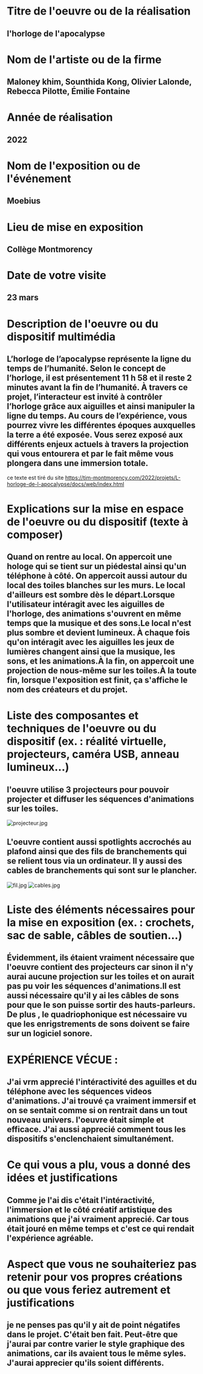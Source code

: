 
# Titre de l'oeuvre ou de la réalisation
## l'horloge de l'apocalypse

# Nom de l'artiste ou de la firme
## Maloney khim, Sounthida Kong, Olivier Lalonde, Rebecca Pilotte, Émilie Fontaine

# Année de réalisation
## 2022

# Nom de l'exposition ou de l'événement
## Moebius

# Lieu de mise en exposition
## Collège Montmorency

# Date de votre visite
## 23 mars

# Description de l'oeuvre ou du dispositif multimédia 
## L’horloge de l’apocalypse représente la ligne du temps de l’humanité. Selon le concept de l’horloge, il est présentement 11 h 58 et il reste 2 minutes avant la fin de l’humanité. À travers ce projet, l’interacteur est invité à contrôler l’horloge grâce aux aiguilles et ainsi manipuler la ligne du temps. Au cours de l’expérience, vous pourrez vivre les différentes époques auxquelles la terre a été exposée. Vous serez exposé aux différents enjeux actuels à travers la projection qui vous entourera et par le fait même vous plongera dans une immersion totale.
ce texte est tiré du site https://tim-montmorency.com/2022/projets/L-horloge-de-l-apocalypse/docs/web/index.html

# Explications sur la mise en espace de l'oeuvre ou du dispositif (texte à composer)
## Quand on rentre au local. On appercoit une hologe qui se tient sur un piédestal ainsi qu'un téléphone à côté. On appercoit aussi autour du local des toiles blanches sur les murs. Le local d'ailleurs est sombre dès le départ.Lorsque l'utilisateur intéragit avec les aiguilles de l'horloge, des animations s'ouvrent en même temps que la musique et des sons.Le local n'est plus sombre et devient lumineux. À chaque fois qu'on intéragit avec les aiguilles les jeux de lumières changent ainsi que la musique, les sons, et les animations.À la fin, on appercoit une projection de nous-même sur les toiles.À la toute fin, lorsque l'exposition est finit, ça s'affiche le nom des créateurs et du projet.

# Liste des composantes et techniques de l'oeuvre ou du dispositif (ex. : réalité virtuelle, projecteurs, caméra USB, anneau lumineux...)
## l'oeuvre  utilise 3 projecteurs pour pouvoir projecter et diffuser les séquences d'animations  sur les toiles.
![projecteur.jpg](medias/projecteur.jpg)

## L'oeuvre contient aussi  spotlights accrochés au plafond ainsi que des fils de branchements qui se relient tous via un ordinateur. Il y aussi des cables de branchements qui sont sur le plancher.  
![fil.jpg](medias/fil.jpg)
![cables.jpg](medias/cables.jpg)

 # Liste des éléments nécessaires pour la mise en exposition (ex. : crochets, sac de sable, câbles de soutien...)
 ## Évidemment, ils étaient vraiment nécessaire que l'oeuvre contient des projecteurs car sinon  il n'y aurai aucune projection sur les toiles et on aurait pas pu voir les séquences d'animations.Il est aussi nécessaire qu'il y ai les câbles de sons pour que le son puisse sortir des hauts-parleurs.  De plus , le quadriophonique est nécessaire vu que les enrigstrements de sons doivent se faire sur un logiciel sonore. 
 
 # EXPÉRIENCE VÉCUE : 
 ## J'ai vrm apprecié l'intéractivité des aguilles et du téléphone avec les séquences videos d'animations. J'ai trouvé ça vraiment immersif et on se sentait comme si on rentrait dans un tout nouveau univers. l'oeuvre était simple et efficace. J'ai aussi apprecié comment tous les dispositifs s'enclenchaient simultanément.
 
# Ce qui vous a plu, vous a donné des idées et justifications
## Comme je l'ai dis c'était l'intéractivité, l'immersion et le côté créatif artistique des animations que j'ai vraiment apprecié. Car tous était jouré en même temps et c'est ce qui rendait l'expérience agréable.

# Aspect que vous ne souhaiteriez pas retenir pour vos propres créations ou que vous feriez autrement et justifications
## je ne penses pas qu'il y ait  de point négatifes dans le projet. C'était ben fait. Peut-être que j'aurai par contre  varier le style graphique des animations, car ils avaient tous le même syles. J'aurai apprecier qu'ils soient différents.
